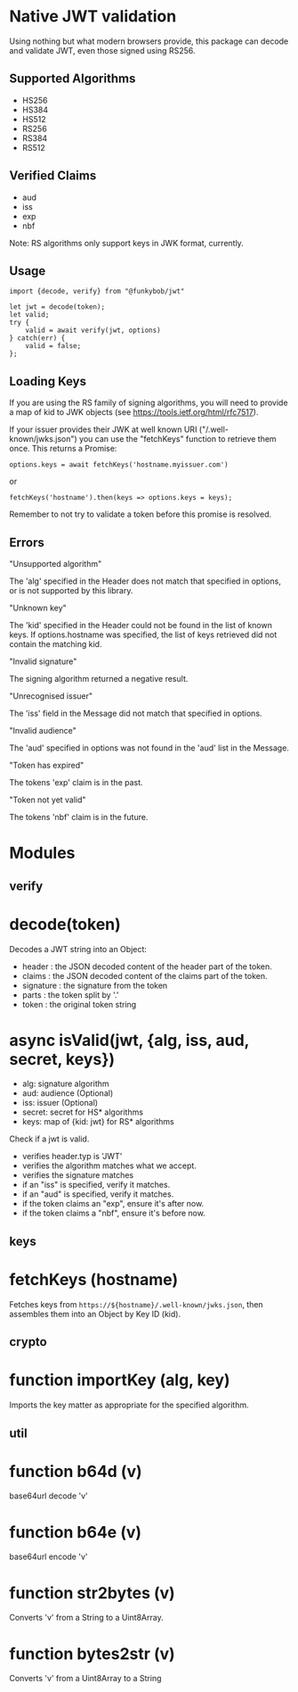 Native JWT validation
=====================

Using nothing but what modern browsers provide, this package can decode and
validate JWT, even those signed using RS256.

Supported Algorithms
--------------------

 - HS256
 - HS384
 - HS512
 - RS256
 - RS384
 - RS512

Verified Claims
---------------

 - aud
 - iss
 - exp
 - nbf

Note: RS algorithms only support keys in JWK format, currently.

Usage
-----

    import {decode, verify} from "@funkybob/jwt"

    let jwt = decode(token);
    let valid;
    try {
        valid = await verify(jwt, options)
    } catch(err) {
        valid = false;
    };

Loading Keys
------------

If you are using the RS family of signing algorithms, you will need to provide
a map of kid to JWK objects (see https://tools.ietf.org/html/rfc7517).

If your issuer provides their JWK at well known URI ("/.well-known/jwks.json")
you can use the "fetchKeys" function to retrieve them once. This returns a
Promise:

    options.keys = await fetchKeys('hostname.myissuer.com')

or

    fetchKeys('hostname').then(keys => options.keys = keys);

Remember to not try to validate a token before this promise is resolved.

Errors
------

"Unsupported algorithm"

The 'alg' specified in the Header does not match that specified in options, or
is not supported by this library.

"Unknown key"

The 'kid' specified in the Header could not be found in the list of known keys.
If options.hostname was specified, the list of keys retrieved did not contain
the matching kid.

"Invalid signature"

The signing algorithm returned a negative result.

"Unrecognised issuer"

The 'iss' field in the Message did not match that specified in options.

"Invalid audience"

The 'aud' specified in options was not found in the 'aud' list in the Message.

"Token has expired"

The tokens 'exp' claim is in the past.

"Token not yet valid"

The tokens 'nbf' claim is in the future.


Modules
=======

verify
--------

# decode(token)

Decodes a JWT string into an Object:

 - header : the JSON decoded content of the header part of the token.
 - claims : the JSON decoded content of the claims part of the token.
 - signature : the signature from the token
 - parts : the token split by '.'
 - token : the original token string

# async isValid(jwt, {alg, iss, aud, secret, keys})

 - alg: signature algorithm
 - aud: audience (Optional)
 - iss: issuer (Optional)
 - secret: secret for HS* algorithms
 - keys: map of {kid: jwt} for RS* algorithms

Check if a jwt is valid.

 - verifies header.typ is 'JWT'
 - verifies the algorithm matches what we accept.
 - verifies the signature matches
 - if an "iss" is specified, verify it matches.
 - if an "aud" is specified, verify it matches.
 - if the token claims an "exp", ensure it's after now.
 - if the token claims a "nbf", ensure it's before now.

keys
----

# fetchKeys (hostname)

Fetches keys from `https://${hostname}/.well-known/jwks.json`, then assembles them into
an Object by Key ID (kid).

crypto
------

# function importKey (alg, key)

Imports the key matter as appropriate for the specified algorithm.

util
----

# function b64d (v)

base64url decode 'v'

# function b64e (v)

base64url encode 'v'

# function str2bytes (v)

Converts 'v' from a String to a Uint8Array.

# function bytes2str (v)

Converts 'v' from a Uint8Array to a String
